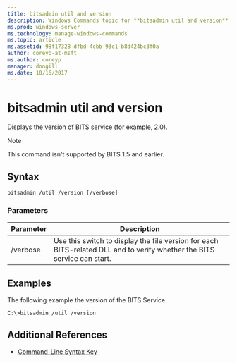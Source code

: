 ```yaml
---
title: bitsadmin util and version
description: Windows Commands topic for **bitsadmin util and version**, which displays the version of BITS service.
ms.prod: windows-server
ms.technology: manage-windows-commands
ms.topic: article
ms.assetid: 98f17328-dfbd-4cbb-93c1-b8d424bc3f0a
author: coreyp-at-msft
ms.author: coreyp
manager: dongill
ms.date: 10/16/2017
---
```


# bitsadmin util and version

Displays the version of BITS service (for example, 2.0).

> [!NOTE]
> This command isn't supported by BITS 1.5 and earlier.

## Syntax

```
bitsadmin /util /version [/verbose]
```

### Parameters

| Parameter | Description |
| --------- | ----------- |
| /verbose | Use this switch to display the file version for each BITS-related DLL and to verify whether the BITS service can start.|

## Examples

The following example the version of the BITS Service.

```
C:\>bitsadmin /util /version
```

## Additional References

- [Command-Line Syntax Key](command-line-syntax-key.md)